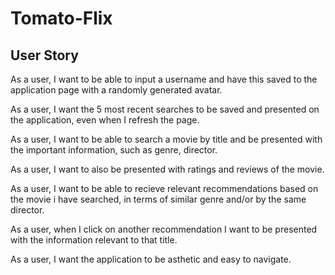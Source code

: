 # Tomato-Flix

## User Story

As a user, I want to be able to input a username and have this saved to the application page with a randomly generated avatar.

As a user, I want the 5 most recent searches to be saved and presented on the application, even when I refresh the page.

As a user, I want to be able to search a movie by title and be presented with the important information, such as genre, director. 

As a user, I want to also be presented with ratings and reviews of the movie.

As a user, I want to be able to recieve relevant recommendations based on the movie i have searched, in terms of similar genre and/or by the same director.

As a user, when I click on another recommendation I want to be presented with the information relevant to that title.

As a user, I want the application to be asthetic and easy to navigate.